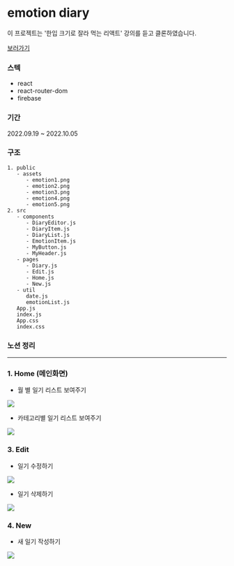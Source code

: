 # emotion diary
이 프로젝트는 '한입 크기로 잘라 먹는 리액트' 강의를 듣고 클론하였습니다. <br />

<a href="https://nyoung03-emotion-diary.web.app/">보러가기</a>

### 스텍
- react
- react-router-dom
- firebase

### 기간
2022.09.19 ~ 2022.10.05

### 구조
```plaintext
1. public
   - assets
      - emotion1.png
      - emotion2.png
      - emotion3.png
      - emotion4.png
      - emotion5.png
2. src
   - components
      - DiaryEditor.js
      - DiaryItem.js
      - DiaryList.js
      - EmotionItem.js
      - MyButton.js
      - MyHeader.js
   - pages
      - Diary.js
      - Edit.js
      - Home.js
      - New.js
   - util
      date.js
      emotionList.js
   App.js
   index.js
   App.css
   index.css
```

### 노션 정리

<hr />

### 1. Home (메인화면)
- 월 별 일기 리스트 보여주기
<img src="https://user-images.githubusercontent.com/87607036/194004811-34c45766-6899-4f51-b705-1edf8600f9e1.gif" />

- 카테고리별 일기 리스트 보여주기
<img src="https://user-images.githubusercontent.com/87607036/194005074-c4d8e72e-7473-489c-9a97-d477a4f370e0.gif" /> 

### 3. Edit
- 일기 수정하기
<img src="https://user-images.githubusercontent.com/87607036/194005367-c0624d4d-1e23-4271-bffb-34e8d27b82d6.gif" />

- 일기 삭제하기
<img src="https://user-images.githubusercontent.com/87607036/194005529-721a12ea-6f5b-4b43-a51c-caf0b16213f7.gif" />

### 4. New
- 새 일기 작성하기
<img src="https://user-images.githubusercontent.com/87607036/194005245-fd7ade24-d527-4f24-bb87-bc021ef843b9.gif" />
